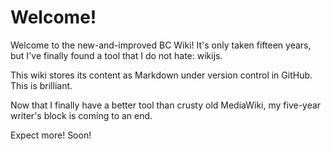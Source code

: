 <!-- TITLE: BC Wiki Home -->
<!-- SUBTITLE: Wiki overview -->

# Welcome!

Welcome to the new-and-improved BC Wiki!  It's only taken fifteen years, but I've finally found a tool that I do not hate: wikijs.

This wiki stores its content as Markdown under version control in GitHub.  This is brilliant.

Now that I finally have a better tool than crusty old MediaWiki, my five-year writer's block is coming to an end.

Expect more!  Soon!